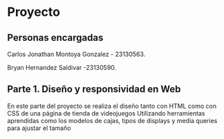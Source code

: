 # Proyecto
## Personas encargadas
Carlos Jonathan Montoya Gonzalez - 23130563.

Bryan Hernandez Saldivar -23130590.
## Parte 1. Diseño y responsividad en Web
En este parte del proyecto se realiza el diseño tanto con HTML como con CSS de una página de tienda de videojuegos
Utilizando herramientas aprendidas como los modelos de cajas, tipos de displays y media queries para ajustar el tamaño
